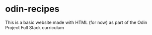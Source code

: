# odin-recipes
This is a basic website made with HTML (for now) as part of the Odin Project Full Stack curriculum
